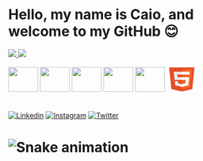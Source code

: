 # Hello, my name is Caio, and welcome to my GitHub 😊

<div align="">
  <a href="https://github.com/caiotg">
    <img height="145em" src="https://github-readme-stats.vercel.app/api?username=caiotg&count_private=true&include_all_commits=true&show_icons=true&theme=dracula&hide_border=false&show_owner=true"/>
    <img height="145em" src="https://github-readme-stats.vercel.app/api/top-langs/?username=caiotg&theme=dracula&hide_border=false&&layout=compact"/>
  </a>
</div>

<div style="display: inline_block"><br>
  
  <img align="center" height="50" width="60" src="https://cdn.jsdelivr.net/gh/devicons/devicon/icons/python/python-original.svg" />
          
  <img align="center" height="50" width="60" src="https://cdn.jsdelivr.net/gh/devicons/devicon/icons/mysql/mysql-original-wordmark.svg" />
 
<img align="center" height="50" width="60" src="https://cdn.jsdelivr.net/gh/devicons/devicon/icons/amazonwebservices/amazonwebservices-original.svg" />
  
  
  <img align="center" height="50" width="60" src="https://cdn.jsdelivr.net/gh/devicons/devicon/icons/git/git-original.svg" />
  
<!--   <img align="center" height="50" width="60" src="https://cdn.jsdelivr.net/gh/devicons/devicon/icons/linux/linux-original.svg" /> -->
  
<!--   <img align="center" height="50" width="60" src="https://cdn.jsdelivr.net/gh/devicons/devicon/icons/mongodb/mongodb-original.svg" /> -->

  <img align="center" height="50" width="60" src="https://cdn.jsdelivr.net/gh/devicons/devicon/icons/r/r-original.svg" />        
          
  <img align="center" height="50" width="60" src="https://raw.githubusercontent.com/devicons/devicon/master/icons/html5/html5-original.svg">

</div>

#

[![Linkedin](https://img.shields.io/badge/LinkedIn-0077B5?style=for-the-badge&logo=linkedin&logoColor=white)](https://www.linkedin.com/in/caiotrapagagoncalves/)
[![Instagram](https://img.shields.io/badge/Instagram-E4405F?style=for-the-badge&logo=instagram&logoColor=white)](https://www.instagram.com/caiotrapaga/)
[![Twitter](https://img.shields.io/badge/Twitter-1DA1F2?style=for-the-badge&logo=twitter&logoColor=white)](https://twitter.com/TrapagaCaio)


###

 # ![Snake animation](https://github.com/caiotg/caiotg/blob/output/github-contribution-grid-snake.svg)
